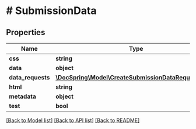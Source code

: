# # SubmissionData

## Properties

Name | Type | Description | Notes
------------ | ------------- | ------------- | -------------
**css** | **string** |  | [optional]
**data** | **object** |  |
**data_requests** | [**\DocSpring\Model\CreateSubmissionDataRequestData[]**](CreateSubmissionDataRequestData.md) |  | [optional]
**html** | **string** |  | [optional]
**metadata** | **object** |  | [optional]
**test** | **bool** |  | [optional]

[[Back to Model list]](../../README.md#models) [[Back to API list]](../../README.md#endpoints) [[Back to README]](../../README.md)
